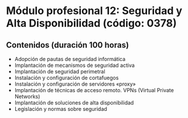 # Módulo profesional 12: Seguridad y Alta Disponibilidad (código: 0378)
## Contenidos (duración 100 horas)

- Adopción de pautas de seguridad informática
- Implantación de mecanismos de seguridad activa
- Implantación de seguridad perimetral
- Instalación y configuración de cortafuegos
- Instalación y configuración de servidores «proxy»
- Implantación de técnicas de acceso remoto. VPNs (Virtual Private Networks)
- Implantación de soluciones de alta disponibilidad
- Legislación y normas sobre seguridad
